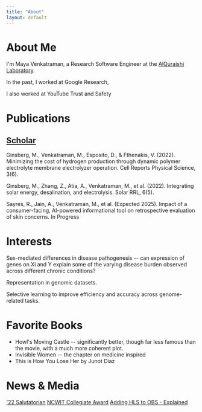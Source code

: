 ```yaml
---
title: "About"
layout: default
---
```


# About Me

I'm Maya Venkatraman, a Research Software Engineer at the [AlQuraishi Laboratory](https://www.aqlab.io/). 

In the past, I worked at Google Research,

I also worked at YouTube Trust and Safety

# Publications

## [Scholar](https://scholar.google.com/citations?user=NaZR814AAAAJ&hl=en&oi=ao)

Ginsberg, M., Venkatraman, M., Esposito, D., & Fthenakis, V. (2022). Minimizing the cost of hydrogen production through dynamic polymer electrolyte membrane electrolyzer operation. Cell Reports Physical Science, 3(6). 

Ginsberg, M., Zhang, Z., Atia, A., Venkatraman, M., et al. (2022). Integrating solar energy, desalination, and electrolysis. Solar RRL, 6(5). 

Sayres, R., Jain, A., Venkatraman, M., et al. (Expected 2025). Impact of a consumer-facing, AI-powered informational tool on retrospective evaluation of skin concerns. In Progress

# Interests

Sex-mediated differences in disease pathogenesis -- can expression of genes on Xi and Y explain some of the varying disease burden observed across different chronic conditions?

Representation in genomic datasets.

Selective learning to improve efficiency and accuracy across genome-related tasks. 

# Favorite Books

* Howl's Moving Castle -- significantly better, though far less famous than the movie, with a much more coherent plot.
* Invisible Women -- the chapter on medicine inspired
* This is How You Lose Her by Junot Diaz

# News & Media

['22 Salutatorian](https://www.engineering.columbia.edu/about/news/meet-columbia-engineerings-2022-valedictorian-and-salutatorian)
[NCWIT Collegiate Award](https://www.aspirations.org/2021-ncwit-collegiate-award-recipients-announced)
[Adding HLS to OBS - Explained](https://www.youtube.com/watch?v=q7LPTCnjeE8)





